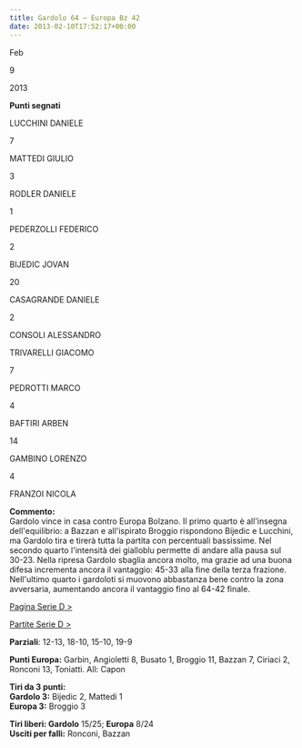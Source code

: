 ```yaml
---
title: Gardolo 64 – Europa Bz 42
date: 2013-02-10T17:52:17+00:00
---
```

Feb

9

2013

**Punti segnati**

LUCCHINI DANIELE

7

MATTEDI GIULIO

3

RODLER DANIELE

1

PEDERZOLLI FEDERICO

2

BIJEDIC JOVAN

20

CASAGRANDE DANIELE

2

CONSOLI ALESSANDRO

TRIVARELLI GIACOMO

7

PEDROTTI MARCO

4

BAFTIRI ARBEN

14

GAMBINO LORENZO

4

FRANZOI NICOLA

**Commento:**  
Gardolo vince in casa contro Europa Bolzano. Il primo quarto è all'insegna dell'equilibrio: a Bazzan e all'ispirato Broggio rispondono Bijedic e Lucchini, ma Gardolo tira e tirerà tutta la partita con percentuali bassissime. Nel secondo quarto l'intensità dei gialloblu permette di andare alla pausa sul 30-23. Nella ripresa Gardolo sbaglia ancora molto, ma grazie ad una buona difesa incrementa ancora il vantaggio: 45-33 alla fine della terza frazione. Nell'ultimo quarto i gardoloti si muovono abbastanza bene contro la zona avversaria, aumentando ancora il vantaggio fino al 64-42 finale.

[Pagina Serie D >](http://www.basketgardolo.it/serie-d)

[Partite Serie D >](http://www.basketgardolo.it/?tag=serie-d&cat=11)

**Parziali**: 12-13, 18-10, 15-10, 19-9

**Punti Europa:** Garbin, Angioletti 8, Busato 1, Broggio 11, Bazzan 7, Ciriaci 2, Ronconi 13, Toniatti. All: Capon

**Tiri da 3 punti:**  
**Gardolo 3:** Bijedic 2, Mattedi 1  
**Europa 3:** Broggio 3

**Tiri liberi: Gardolo** 15/25; **Europa** 8/24  
**Usciti per falli:** Ronconi, Bazzan